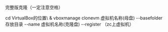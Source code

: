 完整版克隆（一定注意空格）

 cd VirtualBox的位置\ & vboxmanage clonevm 虚拟机名称(母盘) --basefolder 存放目录 --name 虚拟机名称(克隆盘) --register （zc上虚拟机）



[zookeeper]: https://github.com/geektime-geekbang/geekbang-zk-course
[网络编程]: https://github.com/froghui/yolanda
[编译原理]: https://github.com/RichardGong/PlayWithCompiler
[java基础]: https://github.com/Snailclimb/JavaGuide
[极客时间 elasticsearch]: https://github.com/onebirdrocks/geektime-ELK/
[kafka]: https://github.com/r1ckr/kafka-demo
[go并发编程]: https://github.com/clyhs/gopcp.v2
[资源贴]: https://github.com/wususu/effective-resourses
[java并发编程源码]: https://github.com/DoingLee/jcip-examples-src
[docker 示例]: https://github.com/youmingdot/docker-book-for-developer-samples
[redis 实战]: https://github.com/josiahcarlson/redis-in-action

